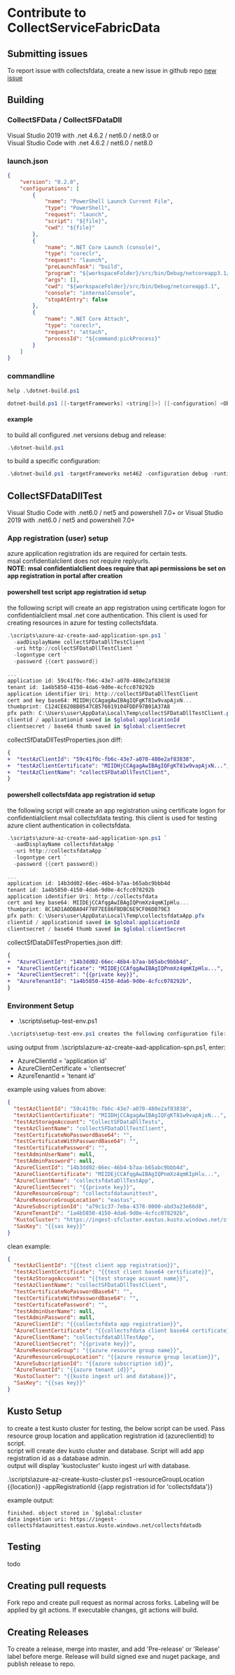 # Contribute to CollectServiceFabricData

## Submitting issues

To report issue with collectsfdata, create a new issue in github repo [new issue](https://github.com/microsoft/CollectServiceFabricData/issues/new/choose)

## Building

### CollectSFData / CollectSFDataDll

Visual Studio 2019 with .net 4.6.2 / net6.0 / net8.0
or  
Visual Studio Code with .net 4.6.2 / net6.0 / net8.0

### **launch.json**

```json
{
    "version": "0.2.0",
    "configurations": [
        {
            "name": "PowerShell Launch Current File",
            "type": "PowerShell",
            "request": "launch",
            "script": "${file}",
            "cwd": "${file}"
        },
        {
            "name": ".NET Core Launch (console)",
            "type": "coreclr",
            "request": "launch",
            "preLaunchTask": "build",
            "program": "${workspaceFolder}/src/bin/Debug/netcoreapp3.1/CollectSFData.dll",
            "args": [],
            "cwd": "${workspaceFolder}/src/bin/Debug/netcoreapp3.1",
            "console": "internalConsole",
            "stopAtEntry": false
        },
        {
            "name": ".NET Core Attach",
            "type": "coreclr",
            "request": "attach",
            "processId": "${command:pickProcess}"
        }
    ]
}
```

### commandline

```powershell
help .\dotnet-build.ps1

dotnet-build.ps1 [[-targetFrameworks] <string[]>] [[-configuration] <Object>] [[-runtimeIdentifier] <Object>] [[-projectDir] <string>] [[-nugetFallbackFolder] <string>] [-publish] [-clean] [-replace]
```

#### **example**

to build all configured .net versions debug and release:

```powershell
.\dotnet-build.ps1
```

to build a specific configuration:

```powershell
.\dotnet-build.ps1 -targetFrameworks net462 -configuration debug -runtimeIdentifier win-x64
```

## CollectSFDataDllTest

Visual Studio Code with .net6.0 / net5 and powershell 7.0+
or
Visual Studio 2019 with .net6.0 / net5 and powershell 7.0+

### App registration (user) setup

azure application registration ids are required for certain tests.  
msal confidentialclient does not require replyurls.  
**NOTE: msal confidentialclient does require that api permissions be set on app registration in portal after creation**

#### **powershell test script app registration id setup**

the following script will create an app registration using certificate logon for confidentialclient msal .net core authentication.
This client is used for creating resources in azure for testing collectsfdata.

```powershell
.\scripts\azure-az-create-aad-application-spn.ps1 `
  -aadDisplayName collectSFDataDllTestClient `
  -uri http://collectSFDataDllTestClient `
  -logontype cert `
  -password {{cert password}}

...
application id: 59c41f0c-fb6c-43e7-a070-480e2af83838
tenant id: 1a4b5850-4150-4da6-9d0e-4cfcc078292b
application identifier Uri: http://collectSFDataDllTestClient
cert and key base64: MIIDHjCCAgagAwIBAgIQFgKT81w9vapAjxN...
thumbprint: C124CE6208B0547CB576019104FDDF97B01A37A8
pfx path: C:\Users\user\AppData\Local\Temp\collectSFDataDllTestClient.pfx
clientid / applicationid saved in $global:applicationId
clientsecret / base64 thumb saved in $global:clientSecret

```

collectSfDataDllTestProperties.json diff:

```diff
{
+  "testAzClientId": "59c41f0c-fb6c-43e7-a070-480e2af83838",
+  "testAzClientCertificate": "MIIDHjCCAgagAwIBAgIQFgKT81w9vapAjxN...",
+  "testAzClientName": "collectSFDataDllTestClient",
}
```


#### **powershell collectsfdata app registration id setup**

the following script will create an app registration using certificate logon for confidentialclient msal collectsfdata testing.
this client is used for testing azure client authentication in collectsfdata.

```powershell
.\scripts\azure-az-create-aad-application-spn.ps1 `
  -aadDisplayName collectsfdataApp `
  -uri http://collectsfdataApp `
  -logontype cert `
  -password {{cert password}}

...
application id: 14b3dd02-66ec-46b4-b7aa-b65abc9bbb4d
tenant id: 1a4b5850-4150-4da6-9d0e-4cfcc078292b
application identifier Uri: http://collectsfdata
cert and key base64: MIIDEjCCAfqgAwIBAgIQPnmXz4qmKIpHlu...
thumbprint: 8C1AD1A0DBA04F78F7EE86FBDBC6E9CF06DB79E3
pfx path: C:\Users\user\AppData\Local\Temp\collectsfdataApp.pfx
clientid / applicationid saved in $global:applicationId
clientsecret / base64 thumb saved in $global:clientSecret

```

collectSfDataDllTestProperties.json diff:

```diff
{
+  "AzureClientId": "14b3dd02-66ec-46b4-b7aa-b65abc9bbb4d",
+  "AzureClientCertificate": "MIIDEjCCAfqgAwIBAgIQPnmXz4qmKIpHlu...",
+  "AzureClientSecret": "{{private key}}",
+  "AzureTenantId": "1a4b5850-4150-4da6-9d0e-4cfcc078292b",
}
```


### Environment Setup

- .\scripts\setup-test-env.ps1

```powershell
.\scripts\setup-test-env.ps1 creates the following configuration file: $env:LocalAppData\collectsfdata\CollectSFDataDllTestProperties.json
```

using output from .\scripts\azure-az-create-aad-application-spn.ps1, enter:
- AzureClientId = 'application id'
- AzureClientCertificate = 'clientsecret'
- AzureTenantId = 'tenant id'

example using values from above:

```json
{
  "testAzClientId": "59c41f0c-fb6c-43e7-a070-480e2af83838",
  "testAzClientCertificate": "MIIDHjCCAgagAwIBAgIQFgKT81w9vapAjxN...",
  "testAzStorageAccount": "CollectSFDataDllTests",
  "testAzClientName": "collectSFDataDllTestClient",
  "testCertificateNoPasswordBase64": "",
  "testCertificateWithPasswordBase64": "",
  "testCertificatePassword": "",
  "testAdminUserName": null,
  "testAdminPassword": null,
  "AzureClientId": "14b3dd02-66ec-46b4-b7aa-b65abc9bbb4d",
  "AzureClientCertificate": "MIIDEjCCAfqgAwIBAgIQPnmXz4qmKIpHlu...",
  "AzureClientName": "collectsfdataDllTestApp",
  "AzureClientSecret": "{{private key}}",
  "AzureResourceGroup": "collectsfdataunittest",
  "AzureResourceGroupLocation": "eastus",
  "AzureSubscriptionId": "a79c1c37-7eba-4378-8000-abd3a23e66d8",
  "AzureTenantId": "1a4b5850-4150-4da6-9d0e-4cfcc078292b",
  "KustoCluster": "https://ingest-sfcluster.eastus.kusto.windows.net/sfdatabase",
  "SasKey": "{{sas key}}"
}
```

clean example:

```json
{
  "testAzClientId": "{{test client app registration}}",
  "testAzClientCertificate": "{{test client base64 certificate}}",
  "testAzStorageAccount": "{{test storage account name}}",
  "testAzClientName": "collectSFDataDllTestClient",
  "testCertificateNoPasswordBase64": "",
  "testCertificateWithPasswordBase64": "",
  "testCertificatePassword": "",
  "testAdminUserName": null,
  "testAdminPassword": null,
  "AzureClientId": "{{collectsfdata app registration}}",
  "AzureClientCertificate": "{{collectsfdata client base64 certificate}}",
  "AzureClientName": "collectsfdataDllTestApp",
  "AzureClientSecret": "{{private key}}",
  "AzureResourceGroup": "{{azure resource group name}}",
  "AzureResourceGroupLocation": "{{azure resource group location}}",
  "AzureSubscriptionId": "{{azure subscription id}}",
  "AzureTenantId": "{{azure tenant id}}",
  "KustoCluster": "{{kusto ingest url and database}}",
  "SasKey": "{{sas key}}"
}
```

## Kusto Setup

to create a test kusto cluster for testing, the below script can be used. Pass resource group location and application registration id (azureclientid) to script.  
script will create dev kusto cluster and database. Script will add app registration id as a database admin.  
output will display 'kustocluster' kusto ingest url with database.

.\scripts\azure-az-create-kusto-cluster.ps1 -resourceGroupLocation {{location}} -appRegistrationId {{app registration id for 'collectsfdata'}}

example output:

```text
finished. object stored in `$global:cluster
data ingestion uri: https://ingest-collectsfdataunittest.eastus.kusto.windows.net/collectsfdatadb
```

## Testing

todo

## Creating pull requests

Fork repo and create pull request as normal across forks.
Labeling will be applied by git actions.
If executable changes, git actions will build.

## Creating Releases

To create a release, merge into master, and add 'Pre-release' or 'Release' label before merge.
Release will build signed exe and nuget package, and publish release to repo.